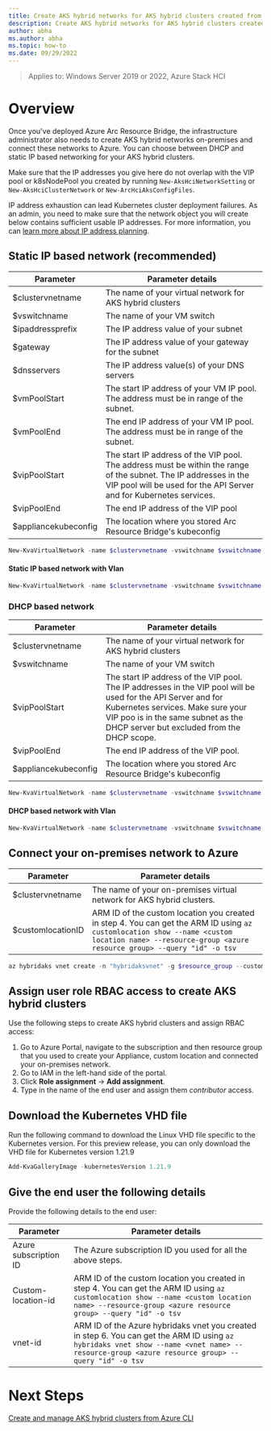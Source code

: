 ```yaml
---
title: Create AKS hybrid networks for AKS hybrid clusters created from Azure
description: Create AKS hybrid networks for AKS hybrid clusters created from Azure
author: abha
ms.author: abha
ms.topic: how-to
ms.date: 09/29/2022
---
```

> Applies to: Windows Server 2019 or 2022, Azure Stack HCI

# Overview
Once you've deployed Azure Arc Resource Bridge, the infrastructure administrator also needs to create AKS hybrid networks on-premises and connect these networks to Azure. You can choose between DHCP and static IP based networking for your AKS hybrid clusters. 

Make sure that the IP addresses you give here do not overlap with the VIP pool or k8sNodePool you created by running `New-AksHciNetworkSetting` or `New-AksHciClusterNetwork` or `New-ArcHciAksConfigFiles`.

IP address exhaustion can lead Kubernetes cluster deployment failures. As an admin, you need to make sure that the network object you will create below contains sufficient usable IP addresses. For more information, you can [learn more about IP address planning](https://docs.microsoft.com/azure-stack/aks-hci/concepts-node-networking#minimum-ip-address-reservations-for-an-aks-on-azure-stack-hci-deployment).


## Static IP based network (recommended)

| Parameter  |  Parameter details |
| -----------| ------------ |
| $clustervnetname | The name of your virtual network for AKS hybrid clusters |
| $vswitchname | The name of your VM switch |
| $ipaddressprefix | The IP address value of your subnet |
| $gateway | The IP address value of your gateway for the subnet |
| $dnsservers | The IP address value(s) of your DNS servers |
| $vmPoolStart | The start IP address of your VM IP pool. The address must be in range of the subnet. |
| $vmPoolEnd | The end IP address of your VM IP pool. The address must be in range of the subnet. |
| $vipPoolStart | The start IP address of the VIP pool. The address must be within the range of the subnet. The IP addresses in the VIP pool will be used for the API Server and for Kubernetes services. |
| $vipPoolEnd | The end IP address of the VIP pool |
| $appliancekubeconfig | The location where you stored Arc Resource Bridge's kubeconfig |

```powershell
New-KvaVirtualNetwork -name $clustervnetname -vswitchname $vswitchname -ipaddressprefix $ipaddressprefix -gateway $gateway -dnsservers $dnsServers -vippoolstart $vipPoolStart -vippoolend $vipPoolEnd -k8snodeippoolstart $vmPoolStart -k8snodeippoolend $vmPoolEnd -kubeconfig $appliancekubeconfig
```

#### Static IP based network with Vlan
```powershell
New-KvaVirtualNetwork -name $clustervnetname -vswitchname $vswitchname -ipaddressprefix $ipaddressprefix -gateway $gateway -dnsservers $dnsServers -vippoolstart $vipPoolStart -vippoolend $vipPoolEnd -k8snodeippoolstart $vmPoolStart -k8snodeippoolend $vmPoolEnd -kubeconfig $appliancekubeconfig -vlanID $vlanid
```

### DHCP based network

| Parameter  |  Parameter details |
| -----------| ------------ |
| $clustervnetname | The name of your virtual network for AKS hybrid clusters |
| $vswitchname | The name of your VM switch |
| $vipPoolStart | The start IP address of the VIP pool. The IP addresses in the VIP pool will be used for the API Server and for Kubernetes services. Make sure your VIP poo is in the same subnet as the DHCP server but excluded from the DHCP scope. |
| $vipPoolEnd | The end IP address of the VIP pool. |
| $appliancekubeconfig | The location where you stored Arc Resource Bridge's kubeconfig |

```powershell
New-KvaVirtualNetwork -name $clustervnetname -vswitchname $vswitchname -vippoolstart $vipPoolStart -vippoolend $vipPoolEnd -kubeconfig $appliancekubeconfig
```

#### DHCP based network with Vlan
```powershell
New-KvaVirtualNetwork -name $clustervnetname -vswitchname $vswitchname -vippoolstart $vipPoolStart -vippoolend $vipPoolEnd -kubeconfig $appliancekubeconfig -vlanid $vlanid
```

## Connect your on-premises network to Azure 

| Parameter  |  Parameter details |
| -----------| ------------ |
| $clustervnetname | The name of your on-premises virtual network for AKS hybrid clusters. |
| $customlocationID  | ARM ID of the custom location you created in step 4. You can get the ARM ID using `az customlocation show --name <custom location name> --resource-group <azure resource group> --query "id" -o tsv`

```powershell
az hybridaks vnet create -n "hybridaksvnet" -g $resource_group --custom-location $customlocationID --moc-vnet-name $clustervnetname
```

## Assign user role RBAC access to create AKS hybrid clusters

Use the following steps to create AKS hybrid clusters and assign RBAC access:

1. Go to Azure Portal, navigate to the subscription and then resource group that you used to create your Appliance, custom location and connected your on-premises network.
2. Go to IAM in the left-hand side of the portal.
3. Click **Role assignment** -> **Add assignment**.
4. Type in the name of the end user and assign them *contributor* access.


## Download the Kubernetes VHD file 
Run the following command to download the Linux VHD file specific to the Kubernetes version. For this preview release, you can only download the VHD file for Kubernetes version 1.21.9

```powershell
Add-KvaGalleryImage -kubernetesVersion 1.21.9
```

## Give the end user the following details 
Provide the following details to the end user:

| Parameter |  Parameter details |
| --------- | ------------------|
| Azure subscription ID | The Azure subscription ID you used for all the above steps.
| Custom-location-id  | ARM ID of the custom location you created in step 4. You can get the ARM ID using `az customlocation show --name <custom location name> --resource-group <azure resource group> --query "id" -o tsv`
| vnet-id | ARM ID of the Azure hybridaks vnet you created in step 6. You can get the ARM ID using `az hybridaks vnet show --name <vnet name> --resource-group <azure resource group> --query "id" -o tsv` |

# Next Steps
[Create and manage AKS hybrid clusters from Azure CLI](create-aks-hybrid-preview-cli.md)
